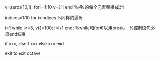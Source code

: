 v=zeros(10,1);
for i=1:10
 v=2^i
end %把v的每个元素替换成2^i

indices=1:10
for i=indices %同样的遍历

i=1
while i<=5,
 v(i)=100;
 i=i+1
end;
%while和for可以用break。
%控制语句必须end结束


if xxx,
elseif xxx
else xxx
end

exit to exit octave